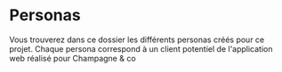 # Personas
Vous trouverez dans ce dossier les différents personas créés pour ce projet. 
Chaque persona correspond à un client potentiel de l'application web réalisé pour Champagne & co